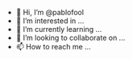 - 👋 Hi, I’m @pablofool
- 👀 I’m interested in ...
- 🌱 I’m currently learning ...
- 💞️ I’m looking to collaborate on ...
- 📫 How to reach me ...

<!---
pablofool/pablofool is a ✨ special ✨ repository because its `README.md` (this file) appears on your GitHub profile.
You can click the Preview link to take a look at your changes.
--->
